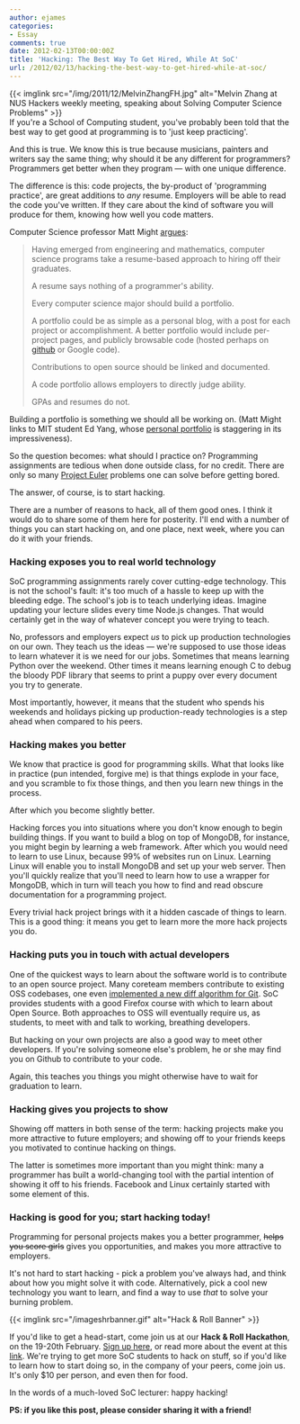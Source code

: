 ```yaml
---
author: ejames
categories:
- Essay
comments: true
date: 2012-02-13T00:00:00Z
title: 'Hacking: The Best Way To Get Hired, While At SoC'
url: /2012/02/13/hacking-the-best-way-to-get-hired-while-at-soc/
---
```


{{< imglink src="/img/2011/12/MelvinZhangFH.jpg" alt="Melvin Zhang at NUS Hackers weekly meeting, speaking about Solving Computer Science Problems" >}}
<br/>
If you're a School of Computing student, you've probably been told that the best way to get good at programming is to 'just keep practicing'.

And this is true. We know this is true because musicians, painters and writers say the same thing; why should it be any different for programmers? Programmers get better when they program &mdash; with one unique difference. 

The difference is this: code projects, the by-product of 'programming practice', are great additions to <em>any</em> resume. Employers will be able to read the code you've written. If they care about the kind of software you will produce for them, knowing how well you code matters. 

Computer Science professor Matt Might <a href="http://matt.might.net/articles/what-cs-majors-should-know/">argues</a>:

<blockquote>Having emerged from engineering and mathematics, computer science programs take a resume-based approach to hiring off their graduates.

A resume says nothing of a programmer's ability.

Every computer science major should build a portfolio.

A portfolio could be as simple as a personal blog, with a post for each project or accomplishment. A better portfolio would include per-project pages, and publicly browsable code (hosted perhaps on <a href="http://github.com">github</a> or Google code).

Contributions to open source should be linked and documented.

A code portfolio allows employers to directly judge ability.

GPAs and resumes do not.</blockquote>

Building a portfolio is something we should all be working on. (Matt Might links to MIT student Ed Yang, whose <a href="http://ezyang.com/">personal portfolio</a> is staggering in its impressiveness).

So the question becomes: what should I practice on? Programming assignments are tedious when done outside class, for no credit. There are only so many <a href="http://projecteuler.net/">Project Euler</a> problems one can solve before getting bored.

The answer, of course, is to start hacking.

There are a number of reasons to hack, all of them good ones. I think it would do to share some of them here for posterity. I'll end with a number of things you can start hacking on, and one place, next week, where you can do it with your friends.

<h3>Hacking exposes you to real world technology</h3>
SoC programming assignments rarely cover cutting-edge technology. This is not the school's fault: it's too much of a hassle to keep up with the bleeding edge. The school's job is to teach underlying ideas. Imagine updating your lecture slides every time Node.js changes. That would certainly get in the way of whatever concept you were trying to teach.

No, professors and employers expect <em>us</em> to pick up production technologies on our own. They teach us the ideas &mdash; we're supposed to use those ideas to learn whatever it is we need for our jobs. Sometimes that means learning Python over the weekend. Other times it means learning enough C to debug the bloody PDF library that seems to print a puppy over every document you try to generate.

Most importantly, however, it means that the student who spends his weekends and holidays picking up production-ready technologies is a step ahead when compared to his peers. 

<h3>Hacking makes you better</h3> 
We know that practice is good for programming skills. What that looks like in practice (pun intended, forgive me) is that things explode in your face, and you scramble to fix those things, and then you learn new things in the process. 

After which you become slightly better.

Hacking forces you into situations where you don't know enough to begin building things. If you want to build a blog on top of MongoDB, for instance, you might begin by learning a web framework. After which you would need to learn to use Linux, because 99% of websites run on Linux. Learning Linux will enable you to install MongoDB and set up your web server. Then you'll quickly realize that you'll need to learn how to use a wrapper for MongoDB, which in turn will teach you how to find and read obscure documentation for a programming project.

Every trivial hack project brings with it a hidden cascade of things to learn. This is a good thing: it means you get to learn more the more hack projects you do.

<h3>Hacking puts you in touch with actual developers</h3>
One of the quickest ways to learn about the software world is to contribute to an open source project. Many coreteam members contribute to existing OSS codebases, one even <a href="http://rctay.tuletech.com/2011/06/Update-on-port-histogram-diff">implemented a new diff algorithm for Git</a>. SoC provides students with a good Firefox course with which to learn about Open Source. Both approaches to OSS will eventually require us, as students, to meet with and talk to working, breathing developers.

But hacking on your own projects are also a good way to meet other developers. If you're solving someone else's problem, he or she may find you on Github to contribute to your code.

Again, this teaches you things you might otherwise have to wait for graduation to learn.

<h3>Hacking gives you projects to show</h3>
Showing off matters in both sense of the term: hacking projects make you more attractive to future employers; and showing off to your friends keeps you motivated to continue hacking on things.

The latter is sometimes more important than you might think: many a programmer has built a world-changing tool with the partial intention of showing it off to his friends. Facebook and Linux certainly started with some element of this. 

<h3>Hacking is good for you; start hacking today!</h3>
Programming for personal projects makes you a better programmer, <s>helps you score girls</s> gives you opportunities, and makes you more attractive to employers. 

It's not hard to start hacking - pick a problem you've always had, and think about how you might solve it with code. Alternatively, pick a cool new technology you want to learn, and find a way to use <em>that</em> to solve your burning problem.

{{< imglink src="/imageshrbanner.gif" alt="Hack & Roll Banner" >}}

If you'd like to get a head-start, come join us at our <strong>Hack & Roll Hackathon</strong>, on the 19-20th February. <a href="https://docs.google.com/spreadsheet/viewform?formkey=dDRZeUhUQXJybHdsa1oySEpxYVRUdWc6MQ">Sign up here</a>, or read more about the event at this <a href="/hack-and-roll/">link</a>. We're trying to get more SoC students to hack on stuff, so if you'd like to learn how to start doing so, in the company of your peers, come join us. It's only $10 per person, and even then for food.

In the words of a much-loved SoC lecturer: happy hacking!

<strong>PS: if you like this post, please consider sharing it with a friend!  </strong>
